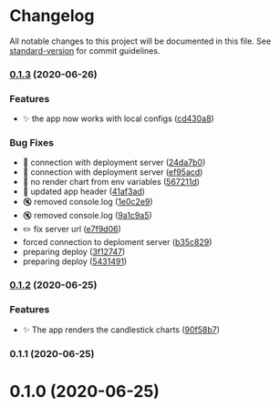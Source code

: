 # Changelog

All notable changes to this project will be documented in this file. See [standard-version](https://github.com/conventional-changelog/standard-version) for commit guidelines.

### [0.1.3](https://github.com/josedan10/trading-app-client/compare/v0.1.2...v0.1.3) (2020-06-26)


### Features

* :sparkles: the app now works with local configs ([cd430a8](https://github.com/josedan10/trading-app-client/commit/cd430a8abb8920aea7b2cbcd92f821a90c5bc929))


### Bug Fixes

* :bug: connection with deployment server ([24da7b0](https://github.com/josedan10/trading-app-client/commit/24da7b0fb1f54647350a4a938be92b7d0cb1fbad))
* :bug: connection with deployment server ([ef95acd](https://github.com/josedan10/trading-app-client/commit/ef95acd94b0994b21cdd13a063639773933edbf5))
* :bug: no render chart from env variables ([567211d](https://github.com/josedan10/trading-app-client/commit/567211db028beaf7a4f4dbc8582b9d29f2fd8ed8))
* :lipstick: updated app header ([41af3ad](https://github.com/josedan10/trading-app-client/commit/41af3ad6dc11e08e9b8dd1c1e6893fe823fa91b0))
* :mute: removed console.log ([1e0c2e9](https://github.com/josedan10/trading-app-client/commit/1e0c2e97ebf7940ae6b95709b33dde90293f8c24))
* :mute: removed console.log ([9a1c9a5](https://github.com/josedan10/trading-app-client/commit/9a1c9a506f647bee5a9993b7e118984edab2ece4))
* :pencil2: fix server url ([e7f9d06](https://github.com/josedan10/trading-app-client/commit/e7f9d062e530df51cb3cac7a088fa1cb083e91f5))
* forced connection to deploment server ([b35c829](https://github.com/josedan10/trading-app-client/commit/b35c82972ff532a7e8e9aed23849cdd74469f33b))
* preparing deploy ([3f12747](https://github.com/josedan10/trading-app-client/commit/3f127479cebe1cb0b2e328efb75777dd19e11675))
* preparing deploy ([5431491](https://github.com/josedan10/trading-app-client/commit/5431491b68e8af20747b920110c31e610d3941fc))

### [0.1.2](https://github.com/josedan10/trading-app-client/compare/v0.1.1...v0.1.2) (2020-06-25)


### Features

* :sparkles: The app renders the candlestick charts ([90f58b7](https://github.com/josedan10/trading-app-client/commit/90f58b72fde208a02a98835b2165ada4a6ecef4c))

### 0.1.1 (2020-06-25)

# 0.1.0 (2020-06-25)
